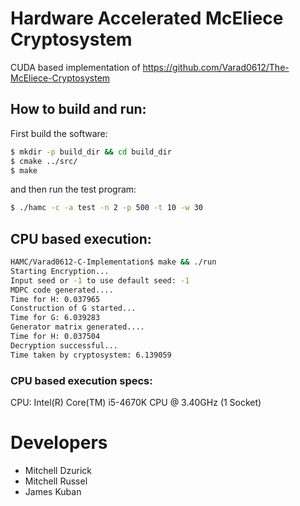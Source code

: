 # Hardware Accelerated McEliece Cryptosystem

CUDA based implementation of https://github.com/Varad0612/The-McEliece-Cryptosystem


## How to build and run:
First build the software:
```bash
$ mkdir -p build_dir && cd build_dir
$ cmake ../src/
$ make
```

and then run the test program:
```bash
$ ./hamc -c -a test -n 2 -p 500 -t 10 -w 30
```

## CPU based execution:

```bash
HAMC/Varad0612-C-Implementation$ make && ./run
Starting Encryption...
Input seed or -1 to use default seed: -1
MDPC code generated....
Time for H: 0.037965
Construction of G started...
Time for G: 6.039283
Generator matrix generated....
Time for H: 0.037504
Decryption successful...
Time taken by cryptosystem: 6.139059
```
### CPU based execution specs:
CPU: Intel(R) Core(TM) i5-4670K CPU @ 3.40GHz (1 Socket)

# Developers
* Mitchell Dzurick
* Mitchell Russel
* James Kuban
